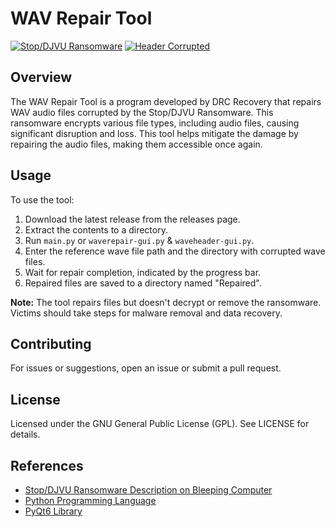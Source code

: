 # WAV Repair Tool

[![Stop/DJVU Ransomware](https://github.com/DRCRecoveryData/WAV-Repair-Tool/assets/85211068/2651b85a-e97e-4322-b9ff-f462ed51269e)](https://github.com/DRCRecoveryData/WAV-Repair-Tool/assets/85211068/2651b85a-e97e-4322-b9ff-f462ed51269e) [![Header Corrupted](https://github.com/DRCRecoveryData/WAV-Repair-Tool/assets/85211068/c03ba6af-539a-46da-8ef0-cb01d18e9c88)](https://github.com/DRCRecoveryData/WAV-Repair-Tool/assets/85211068/c03ba6af-539a-46da-8ef0-cb01d18e9c88)

## Overview

The WAV Repair Tool is a program developed by DRC Recovery that repairs WAV audio files corrupted by the Stop/DJVU Ransomware. This ransomware encrypts various file types, including audio files, causing significant disruption and loss. This tool helps mitigate the damage by repairing the audio files, making them accessible once again.

## Usage
To use the tool:
1. Download the latest release from the releases page.
2. Extract the contents to a directory.
3. Run `main.py` or `waverepair-gui.py` & `waveheader-gui.py`.
4. Enter the reference wave file path and the directory with corrupted wave files.
5. Wait for repair completion, indicated by the progress bar.
6. Repaired files are saved to a directory named "Repaired".

**Note:** The tool repairs files but doesn't decrypt or remove the ransomware. Victims should take steps for malware removal and data recovery.

## Contributing
For issues or suggestions, open an issue or submit a pull request.

## License
Licensed under the GNU General Public License (GPL). See LICENSE for details.

## References
- [Stop/DJVU Ransomware Description on Bleeping Computer](https://www.bleepingcomputer.com/news/security/djvu-ransomware-updated-to-v91-uses-new-encryption-mode/)
- [Python Programming Language](https://www.python.org/)
- [PyQt6 Library](https://pypi.org/project/PyQt6/)
